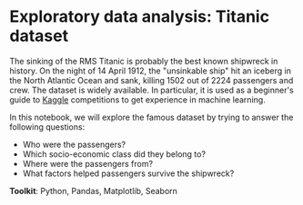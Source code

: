 # Exploratory data analysis: Titanic dataset


The sinking of the RMS Titanic is probably the best known shipwreck in history. On the night of 14 April 1912, the "unsinkable ship" hit an iceberg in the North Atlantic Ocean and sank, killing 1502 out of 2224 passengers and crew. The dataset is widely available. In particular, it is used as a beginner's guide to [Kaggle](www.kaggle.com/c/titanic) competitions to get experience in machine learning.

In this notebook, we will explore the famous dataset by trying to answer the following questions:

- Who were the passengers?
- Which socio-economic class did they belong to?
- Where were the passengers from?
- What factors helped passengers survive the shipwreck?



**Toolkit**: Python, Pandas, Matplotlib, Seaborn
